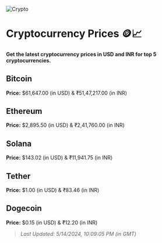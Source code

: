 
![Crypto](https://www.techguide.com.au/wp-content/uploads/2020/11/crypto3.jpeg)

# Cryptocurrency Prices 🪙📈

#### Get the latest cryptocurrency prices in USD and INR for top 5 cryptocurrencies.

## Bitcoin

**Price:** $61,647.00 (in USD) & ₹51,47,217.00 (in INR)

## Ethereum

**Price:** $2,895.50 (in USD) & ₹2,41,760.00 (in INR)

## Solana

**Price:** $143.02 (in USD) & ₹11,941.75 (in INR)

## Tether

**Price:** $1.00 (in USD) & ₹83.46 (in INR)

## Dogecoin

**Price:** $0.15 (in USD) & ₹12.20 (in INR)

> _Last Updated: 5/14/2024, 10:09:05 PM (in GMT)_
